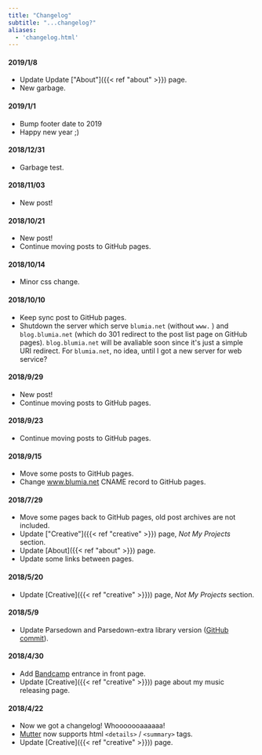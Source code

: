 ```yaml
---
title: "Changelog"
subtitle: "...changelog?"
aliases:
  - 'changelog.html'
---
```


#### 2019/1/8

 - Update Update ["About"]({{< ref "about" >}}) page.
 - New garbage.

#### 2019/1/1

 - Bump footer date to 2019
 - Happy new year ;)

#### 2018/12/31

 - Garbage test.

#### 2018/11/03

 - New post!

#### 2018/10/21

 - New post!
 - Continue moving posts to GitHub pages.

#### 2018/10/14

 - Minor css change.

#### 2018/10/10

 - Keep sync post to GitHub pages.
 - Shutdown the server which serve `blumia.net` (without `www.` ) and `blog.blumia.net` (which do 301 redirect to the post list page on GitHub pages). `blog.blumia.net` will be avaliable soon since it's just a simple URI redirect. For `blumia.net`, no idea, until I got a new server for web service?

#### 2018/9/29

 - New post!
 - Continue moving posts to GitHub pages.

#### 2018/9/23

 - Continue moving posts to GitHub pages.

#### 2018/9/15

 - Move some posts to GitHub pages.
 - Change www.blumia.net CNAME record to GitHub pages.

#### 2018/7/29

 - Move some pages back to GitHub pages, old post archives are not included.
 - Update ["Creative"]({{< ref "creative" >}}) page, *Not My Projects* section.
 - Update [About]({{< ref "about" >}}) page.
 - Update some links between pages.

#### 2018/5/20

 - Update [Creative]({{< ref "creative" >}})) page, *Not My Projects* section.

#### 2018/5/9

 - Update Parsedown and Parsedown-extra library version ([GitHub commit](https://github.com/BLumia/Mutter/commit/7be8ef3c74a0419fd9577bc36a92797a3c1f5f00)).

#### 2018/4/30

 - Add [Bandcamp](https://blumia.bandcamp.com/) entrance in front page.
 - Update [Creative]({{< ref "creative" >}})) page about my music releasing page.

#### 2018/4/22

 - Now we got a changelog! Whooooooaaaaaa!
 - [Mutter](https://github.com/BLumia/Mutter) now supports html `<details>` / `<summary>` tags.
 - Update [Creative]({{< ref "creative" >}})) page.
